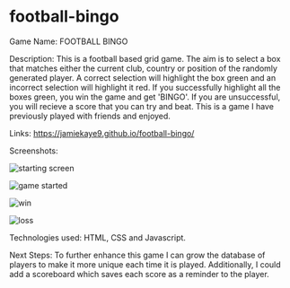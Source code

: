 # football-bingo

Game Name: FOOTBALL BINGO

Description: This is a football based grid game. The aim is to select a box that matches either the current club, country or position of the randomly generated player. A correct selection will highlight the box green and an incorrect selection will highlight it red. If you successfully highlight all the boxes green, you win the game and get 'BINGO'. If you are unsuccessful, you will recieve a score that you can try and beat. This is a game I have previously played with friends and enjoyed.

Links: https://jamiekaye9.github.io/football-bingo/

Screenshots:

![starting screen](football-bingo/images/startingscreen.png)

![game started](../images/startingscreen-1.png)

![win](../images/win.png)

![loss](../images/loss.png)

Technologies used: HTML, CSS and Javascript.

Next Steps: To further enhance this game I can grow the database of players to make it more unique each time it is played. Additionally, I could add a scoreboard which saves each score as a reminder to the player.




